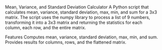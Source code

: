 Mean, Variance, and Standard Deviation Calculator
A Python script that calculates mean, variance, standard deviation, max, min, and sum for a 3x3 matrix. The script uses the numpy library to process a list of 9 numbers, transforming it into a 3x3 matrix and returning the statistics for each column, each row, and the entire matrix.

Features
Computes mean, variance, standard deviation, max, min, and sum.
Provides results for columns, rows, and the flattened matrix.
